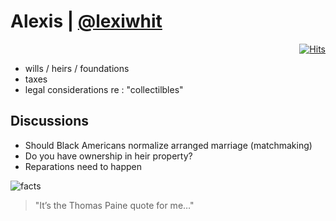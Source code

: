 # Alexis | [@lexiwhit](https://twitter.com/lexiwhit)

<div align="right">
  
[![Hits](https://hits.seeyoufarm.com/api/count/incr/badge.svg?url=https%3A%2F%2Fgithub.com%2FUnderground-Railroad%2FmagnificentMammals%2Fblob%2Fmain%2FmagnificentMammals%2Falexis.md&count_bg=%23FF10B2&title_bg=%23555555&icon=reverbnation.svg&icon_color=%23E7E7E7&title=hits&edge_flat=false)](https://hits.seeyoufarm.com)
  
 </div>

- wills / heirs / foundations 
- taxes
- legal considerations re : "collectilbles"


## Discussions
- Should Black Americans normalize arranged marriage (matchmaking) 
- Do you have ownership in heir property?
- Reparations need to happen

![facts](https://pbs.twimg.com/media/FEPR3IfX0Aom87y?format=jpg&name=900x900)
> "It’s the Thomas Paine quote for me…"
